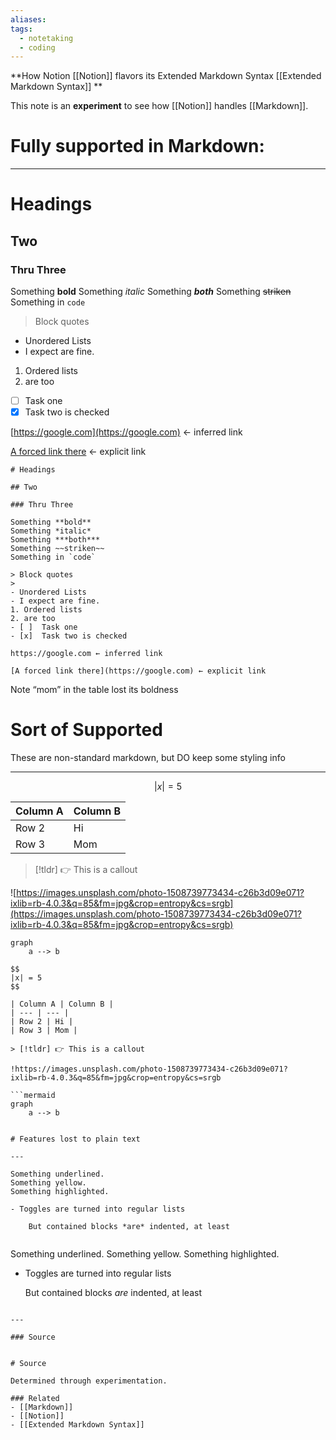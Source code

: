 ```yaml
---
aliases: 
tags:
  - notetaking
  - coding
---
```

**How Notion [[Notion]] flavors its Extended Markdown Syntax [[Extended Markdown Syntax]] **

This note is an **experiment** to see how [[Notion]] handles [[Markdown]].

# Fully supported in Markdown:

---

# Headings

## Two

### Thru Three

Something **bold**
Something *italic*
Something ***both***
Something ~~striken~~
Something in `code`

> Block quotes
> 
- Unordered Lists
- I expect are fine.
1. Ordered lists
2. are too
- [ ]  Task one
- [x]  Task two is checked

[https://google.com](https://google.com) ← inferred link

[A forced link there](https://google.com) ← explicit link

```
# Headings

## Two

### Thru Three

Something **bold**
Something *italic*
Something ***both***
Something ~~striken~~
Something in `code`

> Block quotes
> 
- Unordered Lists
- I expect are fine.
1. Ordered lists
2. are too
- [ ]  Task one
- [x]  Task two is checked

https://google.com ← inferred link

[A forced link there](https://google.com) ← explicit link
```

Note “mom” in the table lost its boldness

# Sort of Supported

These are non-standard markdown, but DO keep some styling info

---

$$
|x| = 5
$$

| Column A | Column B |
| --- | --- |
| Row 2 | Hi |
| Row 3 | Mom |

> [!tldr] 👉 This is a callout

![https://images.unsplash.com/photo-1508739773434-c26b3d09e071?ixlib=rb-4.0.3&q=85&fm=jpg&crop=entropy&cs=srgb](https://images.unsplash.com/photo-1508739773434-c26b3d09e071?ixlib=rb-4.0.3&q=85&fm=jpg&crop=entropy&cs=srgb)

```mermaid
graph
	a --> b
```

```
$$
|x| = 5
$$

| Column A | Column B |
| --- | --- |
| Row 2 | Hi |
| Row 3 | Mom |

> [!tldr] 👉 This is a callout

!https://images.unsplash.com/photo-1508739773434-c26b3d09e071?ixlib=rb-4.0.3&q=85&fm=jpg&crop=entropy&cs=srgb

```mermaid
graph
	a --> b
```
```

# Features lost to plain text

---

Something underlined. 
Something yellow. 
Something highlighted.

- Toggles are turned into regular lists
    
    But contained blocks *are* indented, at least
    

```
Something underlined. 
Something yellow. 
Something highlighted.

- Toggles are turned into regular lists
    
    But contained blocks *are* indented, at least
```

---

### Source


# Source

Determined through experimentation.

### Related
- [[Markdown]] 
- [[Notion]] 
- [[Extended Markdown Syntax]]